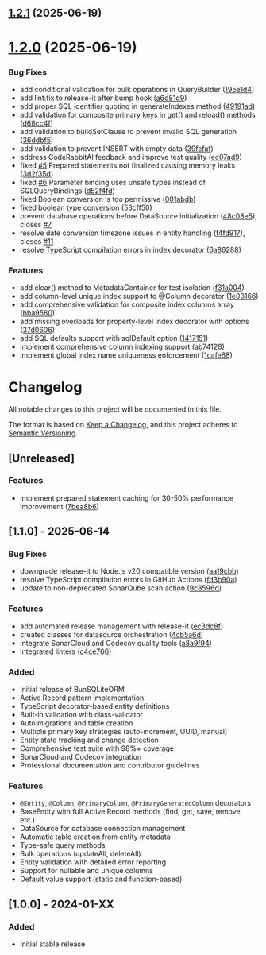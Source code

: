 

## [1.2.1](https://github.com/angelxmoreno/bun-sqlite-orm/compare/v1.2.0...v1.2.1) (2025-06-19)

# [1.2.0](https://github.com/angelxmoreno/bun-sqlite-orm/compare/v1.1.0...v1.2.0) (2025-06-19)


### Bug Fixes

* add conditional validation for bulk operations in QueryBuilder ([195e1d4](https://github.com/angelxmoreno/bun-sqlite-orm/commit/195e1d44e4fcc1ccea82ab926662ad5d080d13ea))
* add lint:fix to release-it after:bump hook ([a6d81d9](https://github.com/angelxmoreno/bun-sqlite-orm/commit/a6d81d9b434b16b25576fb59effeeb7a9c971702))
* add proper SQL identifier quoting in generateIndexes method ([49191ad](https://github.com/angelxmoreno/bun-sqlite-orm/commit/49191ad0c4070d977bf3a0f7bd1a00f7af631b62))
* add validation for composite primary keys in get() and reload() methods ([d68cc4f](https://github.com/angelxmoreno/bun-sqlite-orm/commit/d68cc4fd8ad7e3ec4537329a2659f8ab37d32aff))
* add validation to buildSetClause to prevent invalid SQL generation ([36ddbf5](https://github.com/angelxmoreno/bun-sqlite-orm/commit/36ddbf51f50b7f991d55f5bd0d73430b96394484))
* add validation to prevent INSERT with empty data ([39fcfaf](https://github.com/angelxmoreno/bun-sqlite-orm/commit/39fcfafbd9ac60f75c27a8b4e0a02ca8d3991a91))
* address CodeRabbitAI feedback and improve test quality ([ec07ad9](https://github.com/angelxmoreno/bun-sqlite-orm/commit/ec07ad9eb67fdad48e4be2ef1cff5082d85f998c))
* fixed [#5](https://github.com/angelxmoreno/bun-sqlite-orm/issues/5) Prepared statements not finalized causing memory leaks ([3d2f35d](https://github.com/angelxmoreno/bun-sqlite-orm/commit/3d2f35dcfebc804eeaacbdd62d20004427a47672))
* fixed [#6](https://github.com/angelxmoreno/bun-sqlite-orm/issues/6) Parameter binding uses unsafe types instead of SQLQueryBindings ([d52f4fd](https://github.com/angelxmoreno/bun-sqlite-orm/commit/d52f4fdd3ce39b55f3dffa3b1793ce844a9f0602))
* fixed Boolean conversion is too permissive ([001abdb](https://github.com/angelxmoreno/bun-sqlite-orm/commit/001abdb54dfdcc20758d2d2184991e371bde467f))
* fixed boolean type conversion ([53cff50](https://github.com/angelxmoreno/bun-sqlite-orm/commit/53cff507d423ec303f5581b6993d7a15f39c5b91))
* prevent database operations before DataSource initialization ([48c08e5](https://github.com/angelxmoreno/bun-sqlite-orm/commit/48c08e51f862ac7e4456eba010fe97ba1d2a64f7)), closes [#7](https://github.com/angelxmoreno/bun-sqlite-orm/issues/7)
* resolve date conversion timezone issues in entity handling ([f4fd917](https://github.com/angelxmoreno/bun-sqlite-orm/commit/f4fd9171ffc0d15e0e89b297dc858d82a3c829e4)), closes [#11](https://github.com/angelxmoreno/bun-sqlite-orm/issues/11)
* resolve TypeScript compilation errors in index decorator ([6a86288](https://github.com/angelxmoreno/bun-sqlite-orm/commit/6a8628858d57f18b0003c6c6536913053dbea72f))


### Features

* add clear() method to MetadataContainer for test isolation ([f31a004](https://github.com/angelxmoreno/bun-sqlite-orm/commit/f31a004d2389cbbb324b8e414b7e14043a4c3043))
* add column-level unique index support to @Column decorator ([1e03166](https://github.com/angelxmoreno/bun-sqlite-orm/commit/1e03166f08781398c253698148e255c1b5dcf44c))
* add comprehensive validation for composite index columns array ([bba9580](https://github.com/angelxmoreno/bun-sqlite-orm/commit/bba9580909a4be6aab83669d5a83d63595387f85))
* add missing overloads for property-level Index decorator with options ([37d0606](https://github.com/angelxmoreno/bun-sqlite-orm/commit/37d06067c2e44c529d98929f0ac03d82f8d0a6b7))
* add SQL defaults support with sqlDefault option ([1417151](https://github.com/angelxmoreno/bun-sqlite-orm/commit/1417151607b0a67ac06e3c14e5f5f46637f84639))
* implement comprehensive column indexing support ([ab74128](https://github.com/angelxmoreno/bun-sqlite-orm/commit/ab741284409d8e247838d6167a42d9c462f33e22))
* implement global index name uniqueness enforcement ([1cafe68](https://github.com/angelxmoreno/bun-sqlite-orm/commit/1cafe688e720d259ea40f3ac16adaa9e6b25f899))

# Changelog

All notable changes to this project will be documented in this file.

The format is based on [Keep a Changelog](https://keepachangelog.com/en/1.0.0/),
and this project adheres to [Semantic Versioning](https://semver.org/spec/v2.0.0.html).

## [Unreleased]

### Features

* implement prepared statement caching for 30-50% performance improvement ([7bea8b6](https://github.com/angelxmoreno/bun-sqlite-orm/commit/7bea8b6))

## [1.1.0] - 2025-06-14

### Bug Fixes
* downgrade release-it to Node.js v20 compatible version ([aa19cbb](https://github.com/angelxmoreno/bun-sqlite-orm/commit/aa19cbb9d3770fb86d91e117ccda573cc0939177))
* resolve TypeScript compilation errors in GitHub Actions ([fd3b90a](https://github.com/angelxmoreno/bun-sqlite-orm/commit/fd3b90a07d5479737b5d1c2fb647ac14bb7cc1b5))
* update to non-deprecated SonarQube scan action ([9c8596d](https://github.com/angelxmoreno/bun-sqlite-orm/commit/9c8596dba4cf365bdd0e59d66049214ab424a6e0))

### Features
* add automated release management with release-it ([ec3dc8f](https://github.com/angelxmoreno/bun-sqlite-orm/commit/ec3dc8f6b2db0a198f4b4a1feed19102dfa1837b))
* created classes for datasource orchestration ([4cb5a6d](https://github.com/angelxmoreno/bun-sqlite-orm/commit/4cb5a6d66310c05b995889fecdf794550ee23bf8))
* integrate SonarCloud and Codecov quality tools ([a8a9f94](https://github.com/angelxmoreno/bun-sqlite-orm/commit/a8a9f9444f9f758f418117568d69103dcf171629))
* integrated linters ([c4ce766](https://github.com/angelxmoreno/bun-sqlite-orm/commit/c4ce76639c2be829cdc9e16f984a95d7058b96e9))

### Added
- Initial release of BunSQLiteORM
- Active Record pattern implementation
- TypeScript decorator-based entity definitions
- Built-in validation with class-validator
- Auto migrations and table creation
- Multiple primary key strategies (auto-increment, UUID, manual)
- Entity state tracking and change detection
- Comprehensive test suite with 98%+ coverage
- SonarCloud and Codecov integration
- Professional documentation and contributor guidelines

### Features
- `@Entity`, `@Column`, `@PrimaryColumn`, `@PrimaryGeneratedColumn` decorators
- BaseEntity with full Active Record methods (find, get, save, remove, etc.)
- DataSource for database connection management
- Automatic table creation from entity metadata
- Type-safe query methods
- Bulk operations (updateAll, deleteAll)
- Entity validation with detailed error reporting
- Support for nullable and unique columns
- Default value support (static and function-based)

## [1.0.0] - 2024-01-XX

### Added
- Initial stable release